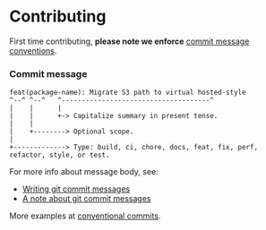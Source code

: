 # Contributing

First time contributing, **please note we enforce** [commit message conventions](#commit-message).

### Commit message

```
feat(package-name): Migrate S3 path to virtual hosted-style
^--^ ^--^   ^-------------------------------------^
|    |      |
|    |      +-> Capitalize summary in present tense.
|    |
|    +--------> Optional scope.
|
+-------------> Type: build, ci, chore, docs, feat, fix, perf, refactor, style, or test.
```

For more info about message body, see:

- [Writing git commit messages](http://365git.tumblr.com/post/3308646748/writing-git-commit-messages)
- [A note about git commit messages](http://tbaggery.com/2008/04/19/a-note-about-git-commit-messages.html)

More examples at [conventional commits](https://www.conventionalcommits.org/en/v1.0.0/).
